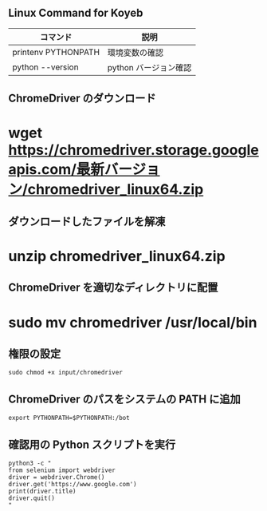 ## Linux Command for Koyeb

| コマンド            | 説明                  |
| ------------------- | --------------------- |
| printenv PYTHONPATH | 環境変数の確認        |
| python --version    | python バージョン確認 |

## ChromeDriver のダウンロード

# wget https://chromedriver.storage.googleapis.com/最新バージョン/chromedriver_linux64.zip

## ダウンロードしたファイルを解凍

# unzip chromedriver_linux64.zip

## ChromeDriver を適切なディレクトリに配置

# sudo mv chromedriver /usr/local/bin

## 権限の設定

```
sudo chmod +x input/chromedriver
```

## ChromeDriver のパスをシステムの PATH に追加

```
export PYTHONPATH=$PYTHONPATH:/bot
```

## 確認用の Python スクリプトを実行

```
python3 -c "
from selenium import webdriver
driver = webdriver.Chrome()
driver.get('https://www.google.com')
print(driver.title)
driver.quit()
"
```
